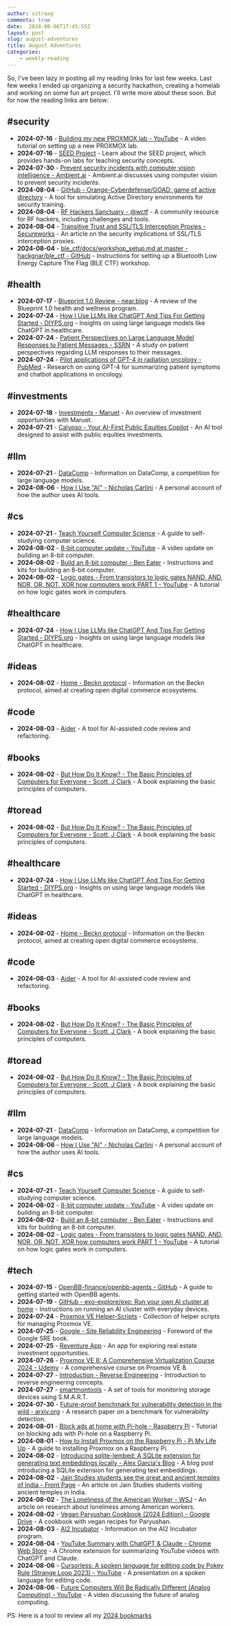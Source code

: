 ```yaml
---
author: vitraag
comments: true
date:  2024-08-06T17:45:55Z
layout: post
slug: august-adventures
title: August Adventures
categories: 
    - weekly-reading
---
```

So, I've been lazy in posting all my reading links for last few weeks. Last few weeks I ended up organizing a security hackathon, creating a homelab and working on some fun art project. I'll write more about these soon. But for now the reading links are below:

## #security
- **2024-07-16** - [Building my new PROXMOX lab - YouTube](https://www.youtube.com/watch?v=gTCZ-g-cbbE) - A video tutorial on setting up a new PROXMOX lab.
- **2024-07-16** - [SEED Project](https://seedsecuritylabs.org/index.html) - Learn about the SEED project, which provides hands-on labs for teaching security concepts.
- **2024-07-30** - [Prevent security incidents with computer vision intelligence - Ambient.ai](https://ambient.ai/) - Ambient.ai discusses using computer vision to prevent security incidents.
- **2024-08-04** - [GitHub - Orange-Cyberdefense/GOAD: game of active directory](https://github.com/Orange-Cyberdefense/GOAD) - A tool for simulating Active Directory environments for security training.
- **2024-08-04** - [RF Hackers Sanctuary - @wctf](https://rfhackers.com/) - A community resource for RF hackers, including challenges and tools.
- **2024-08-04** - [Transitive Trust and SSL/TLS Interception Proxies - Secureworks](https://www.secureworks.com/research/transitive-trust) - An article on the security implications of SSL/TLS interception proxies.
- **2024-08-04** - [ble_ctf/docs/workshop_setup.md at master - hackgnar/ble_ctf - GitHub](https://github.com/hackgnar/ble_ctf/blob/master/docs/workshop_setup.md) - Instructions for setting up a Bluetooth Low Energy Capture The Flag (BLE CTF) workshop.

## #health
- **2024-07-17** - [Blueprint 1.0 Review - near.blog](https://near.blog/blueprint-1-0-review/) - A review of the Blueprint 1.0 health and wellness program.
- **2024-07-24** - [How I Use LLMs like ChatGPT And Tips For Getting Started - DIYPS.org](https://diyps.org/2023/04/14/how-i-use-llms-like-chatgpt-and-tips-for-getting-started/) - Insights on using large language models like ChatGPT in healthcare.
- **2024-07-24** - [Patient Perspectives on Large Language Model Responses to Patient Messages - SSRN](https://papers.ssrn.com/sol3/papers.cfm?abstract_id=4867523) - A study on patient perspectives regarding LLM responses to their messages.
- **2024-07-24** - [Pilot applications of GPT-4 in radiation oncology - PubMed](https://pubmed.ncbi.nlm.nih.gov/37913954/) - Research on using GPT-4 for summarizing patient symptoms and chatbot applications in oncology.

## #investments
- **2024-07-18** - [Investments - Maruet](https://www.maruet.com/investments) - An overview of investment opportunities with Maruet.
- **2024-07-21** - [Calypso - Your AI-First Public Equities Copilot](https://calypsocopilot.com/) - An AI tool designed to assist with public equities investments.

## #llm
- **2024-07-21** - [DataComp](https://www.datacomp.ai/dclm/) - Information on DataComp, a competition for large language models.
- **2024-08-06** - [How I Use "AI" - Nicholas Carlini](https://nicholas.carlini.com/writing/2024/how-i-use-ai.html#simplify) - A personal account of how the author uses AI tools.

## #cs
- **2024-07-21** - [Teach Yourself Computer Science](https://teachyourselfcs.com/) - A guide to self-studying computer science.
- **2024-08-02** - [8-bit computer update - YouTube](https://www.youtube.com/watch?v=HyznrdDSSGM&list=PLowKtXNTBypGqImE405J2565dvjafglHU) - A video update on building an 8-bit computer.
- **2024-08-02** - [Build an 8-bit computer - Ben Eater](https://eater.net/8bit/kits) - Instructions and kits for building an 8-bit computer.
- **2024-08-02** - [Logic gates - From transistors to logic gates NAND, AND, NOR, OR, NOT, XOR how computers work PART 1 - YouTube](https://www.youtube.com/watch?v=HaBMAD-Dr8M&list=PLnAxReCloSeTJc8ZGogzjtCtXl_eE6yzA&index=2) - A tutorial on how logic gates work in computers.

## #healthcare
- **2024-07-24** - [How I Use LLMs like ChatGPT And Tips For Getting Started - DIYPS.org](https://diyps.org/2023/04/14/how-i-use-llms-like-chatgpt-and-tips-for-getting-started/) - Insights on using large language models like ChatGPT in healthcare.

## #ideas
- **2024-08-02** - [Home - Beckn protocol](https://becknprotocol.io/) - Information on the Beckn protocol, aimed at creating open digital commerce ecosystems.

## #code
- **2024-08-03** - [Aider](https://simonwillison.net/2024/Jul/31/aider/) - A tool for AI-assisted code review and refactoring.

## #books
- **2024-08-02** - [But How Do It Know? - The Basic Principles of Computers for Everyone - Scott, J Clark](https://www.amazon.com/But-How-Know-Principles-Computers/dp/0615303765) - A book explaining the basic principles of computers.

## #toread
- **2024-08-02** - [But How Do It Know? - The Basic Principles of Computers for Everyone - Scott, J Clark](https://www.amazon.com/But-How-Know-Principles-Computers/dp/0615303765) - A book explaining the basic principles of computers.

## #healthcare
- **2024-07-24** - [How I Use LLMs like ChatGPT And Tips For Getting Started - DIYPS.org](https://diyps.org/2023/04/14/how-i-use-llms-like-chatgpt-and-tips-for-getting-started/) - Insights on using large language models like ChatGPT in healthcare.

## #ideas
- **2024-08-02** - [Home - Beckn protocol](https://becknprotocol.io/) - Information on the Beckn protocol, aimed at creating open digital commerce ecosystems.

## #code
- **2024-08-03** - [Aider](https://simonwillison.net/2024/Jul/31/aider/) - A tool for AI-assisted code review and refactoring.

## #books
- **2024-08-02** - [But How Do It Know? - The Basic Principles of Computers for Everyone - Scott, J Clark](https://www.amazon.com/But-How-Know-Principles-Computers/dp/0615303765) - A book explaining the basic principles of computers.

## #toread
- **2024-08-02** - [But How Do It Know? - The Basic Principles of Computers for Everyone - Scott, J Clark](https://www.amazon.com/But-How-Know-Principles-Computers/dp/0615303765) - A book explaining the basic principles of computers.

## #llm
- **2024-07-21** - [DataComp](https://www.datacomp.ai/dclm/) - Information on DataComp, a competition for large language models.
- **2024-08-06** - [How I Use "AI" - Nicholas Carlini](https://nicholas.carlini.com/writing/2024/how-i-use-ai.html#simplify) - A personal account of how the author uses AI tools.

## #cs
- **2024-07-21** - [Teach Yourself Computer Science](https://teachyourselfcs.com/) - A guide to self-studying computer science.
- **2024-08-02** - [8-bit computer update - YouTube](https://www.youtube.com/watch?v=HyznrdDSSGM&list=PLowKtXNTBypGqImE405J2565dvjafglHU) - A video update on building an 8-bit computer.
- **2024-08-02** - [Build an 8-bit computer - Ben Eater](https://eater.net/8bit/kits) - Instructions and kits for building an 8-bit computer.
- **2024-08-02** - [Logic gates - From transistors to logic gates NAND, AND, NOR, OR, NOT, XOR how computers work PART 1 - YouTube](https://www.youtube.com/watch?v=HaBMAD-Dr8M&list=PLnAxReCloSeTJc8ZGogzjtCtXl_eE6yzA&index=2) - A tutorial on how logic gates work in computers.

## #tech
- **2024-07-15** - [OpenBB-finance/openbb-agents - GitHub](https://github.com/OpenBB-finance/openbb-agents/blob/main/getting_started.ipynb) - A guide to getting started with OpenBB agents.
- **2024-07-19** - [GitHub - exo-explore/exo: Run your own AI cluster at home](https://github.com/exo-explore/exo) - Instructions on running an AI cluster with everyday devices.
- **2024-07-24** - [Proxmox VE Helper-Scripts](https://tteck.github.io/Proxmox/) - Collection of helper scripts for managing Proxmox VE.
- **2024-07-25** - [Google - Site Reliability Engineering](https://sre.google/sre-book/foreword/) - Foreword of the Google SRE book.
- **2024-07-25** - [Reventure App](https://map.reventure.app/dashboard) - An app for exploring real estate investment opportunities.
- **2024-07-26** - [Proxmox VE 8: A Comprehensive Virtualization Course 2024 - Udemy](https://www.udemy.com/course/proxmox-virtualization-environment-complete-training/?referralCode=8E7EAFD11C2389F89C11&couponCode=ST3MT72524) - A comprehensive course on Proxmox VE 8.
- **2024-07-27** - [Introduction - Reverse Engineering](https://0xinfection.github.io/reversing/) - Introduction to reverse engineering concepts.
- **2024-07-27** - [smartmontools](https://www.smartmontools.org/) - A set of tools for monitoring storage devices using S.M.A.R.T.
- **2024-07-30** - [Future-proof benchmark for vulnerability detection in the wild - arxiv.org](https://arxiv.org/abs/2407.08708) - A research paper on a benchmark for vulnerability detection.
- **2024-08-01** - [Block ads at home with Pi-hole - Raspberry Pi](https://www.raspberrypi.com/tutorials/running-pi-hole-on-a-raspberry-pi/) - Tutorial on blocking ads with Pi-hole on a Raspberry Pi.
- **2024-08-01** - [How to Install Proxmox on the Raspberry Pi - Pi My Life Up](https://pimylifeup.com/raspberry-pi-proxmox/) - A guide to installing Proxmox on a Raspberry Pi.
- **2024-08-02** - [Introducing sqlite-lembed: A SQLite extension for generating text embeddings locally - Alex Garcia's Blog](https://alexgarcia.xyz/blog/2024/sqlite-lembed-init/index.html) - A blog post introducing a SQLite extension for generating text embeddings.
- **2024-08-02** - [Jain Studies students see the great and ancient temples of India - Front Page](https://frontpage.gcsu.edu/node/17110) - An article on Jain Studies students visiting ancient temples in India.
- **2024-08-02** - [The Loneliness of the American Worker - WSJ](https://www.wsj.com/lifestyle/workplace/american-workers-loneliness-research-35793dc4) - An article on research about loneliness among American workers.
- **2024-08-02** - [Vegan Paryushan Cookbook (2024 Edition) - Google Drive](https://drive.google.com/file/d/1RhRowqbIJ6c6_C6roymO-dvlOkT9ONRj/view) - A cookbook with vegan recipes for Paryushan.
- **2024-08-03** - [AI2 Incubator](https://www.ai2incubator.com/) - Information on the AI2 Incubator program.
- **2024-08-04** - [YouTube Summary with ChatGPT & Claude - Chrome Web Store](https://chromewebstore.google.com/detail/youtube-summary-with-chat/nmmicjeknamkfloonkhhcjmomieiodli?pli=1) - A Chrome extension for summarizing YouTube videos with ChatGPT and Claude.
- **2024-08-06** - [Cursorless: A spoken language for editing code by Pokey Rule (Strange Loop 2023) - YouTube](https://www.youtube.com/watch?v=NcUJnmBqHTY) - A presentation on a spoken language for editing code.
- **2024-08-06** - [Future Computers Will Be Radically Different (Analog Computing) - YouTube](https://www.youtube.com/watch?v=GVsUOuSjvcg) - A video discussing the future of analog computing.

PS:
Here is a tool to review all my [2024 bookmarks](https://www.vitraag.com/bookmarks)

